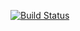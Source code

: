 [![Build Status](https://travis-ci.org/MyAngelNeptune/CSE110-Lab5.svg?branch=master)](https://travis-ci.org/MyAngelNeptune/CSE110-Lab5)
